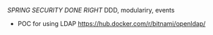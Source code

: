 *SPRING SECURITY DONE RIGHT*
DDD, modulariry, events
+ POC for using LDAP
https://hub.docker.com/r/bitnami/openldap/
